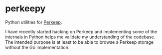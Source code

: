 # perkeepy

Python utilities for [Perkeep](https://perkeep.org/).

I have recently started hacking on Perkeep and implementing some of the internals in Python helps me validate my understanding of the codebase. The intended purpose is at least to be able to browse a Perkeep storage without the Go implementation.
